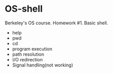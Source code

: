 # OS-shell
  Berkeley's OS course. Homework #1.
  Basic shell.
  - help
  - pwd
  - cd 
  - program execution
  - path resolution
  - I/O redirection
  - Signal handling(not working)
